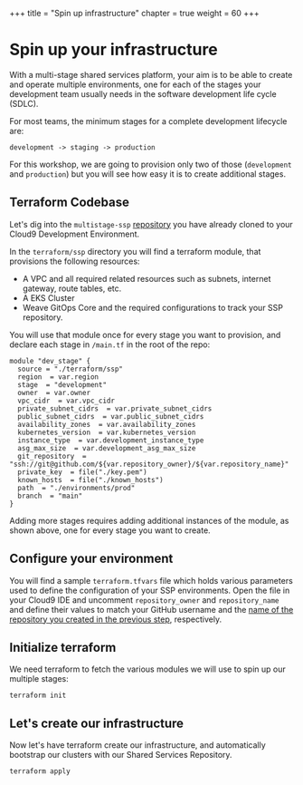 +++
title = "Spin up infrastructure"
chapter = true
weight = 60
+++

# Spin up your infrastructure

With a multi-stage shared services platform, your aim is to be able to create and operate multiple environments, one for each of the stages your development team usually needs in the software development life cycle (SDLC).

For most teams, the minimum stages for a complete development lifecycle are:

`development -> staging -> production`

For this workshop, we are going to provision only two of those (`development` and `production`) but you will see how easy it is to create additional stages.

## Terraform Codebase

Let's dig into the `multistage-ssp` [repository](https://github.com/weaveworks-gitops-demo/multistage-ssp) you have already cloned to your Cloud9 Development Environment.

In the `terraform/ssp` directory you will find a terraform module, that provisions the following resources:

- A VPC and all required related resources such as subnets, internet gateway, route tables, etc.
- A EKS Cluster
- Weave GitOps Core and the required configurations to track your SSP repository.

You will use that module once for every stage you want to provision, and declare each stage in `/main.tf` in the root of the repo:

```hcl
module "dev_stage" {
  source = "./terraform/ssp"
  region  = var.region
  stage  = "development"
  owner  = var.owner
  vpc_cidr  = var.vpc_cidr
  private_subnet_cidrs  = var.private_subnet_cidrs
  public_subnet_cidrs  = var.public_subnet_cidrs
  availability_zones  = var.availability_zones
  kubernetes_version  = var.kubernetes_version
  instance_type  = var.development_instance_type
  asg_max_size  = var.development_asg_max_size
  git_repository  = "ssh://git@github.com/${var.repository_owner}/${var.repository_name}"
  private_key  = file("./key.pem")
  known_hosts  = file("./known_hosts")
  path  = "./environments/prod"
  branch  = "main"
}
```

Adding more stages requires adding additional instances of the module, as shown above, one for every stage you want to create.

## Configure your environment

You will find a sample `terraform.tfvars` file which holds various parameters used to define the configuration of your SSP environments. Open the file in your Cloud9 IDE and uncomment `repository_owner` and `repository_name` and define their values to match your GitHub username and the [name of the repository you created in the previous step](), respectively.

## Initialize terraform

We need terraform to fetch the various modules we will use to spin up our multiple stages:

```shell
terraform init
```

## Let's create our infrastructure

Now let's have terraform create our infrastructure, and automatically bootstrap our clusters with our Shared Services Repository.

```shell
terraform apply
```